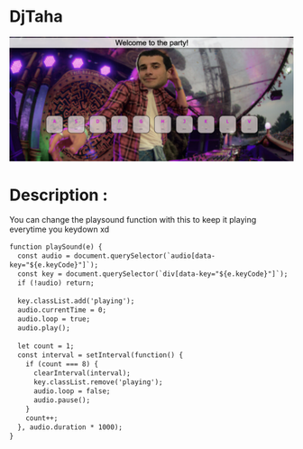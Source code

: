 # DjTaha


![cat image](https://github.com/tahahamdii/DjTaha/blob/main/party.png)

# Description : 

You can change the playsound function with this to keep it playing everytime you keydown xd
```
function playSound(e) {
  const audio = document.querySelector(`audio[data-key="${e.keyCode}"]`);
  const key = document.querySelector(`div[data-key="${e.keyCode}"]`);
  if (!audio) return;

  key.classList.add('playing');
  audio.currentTime = 0;
  audio.loop = true;
  audio.play();

  let count = 1;
  const interval = setInterval(function() {
    if (count === 8) {
      clearInterval(interval);
      key.classList.remove('playing');
      audio.loop = false;
      audio.pause();
    }
    count++;
  }, audio.duration * 1000);
}

```
